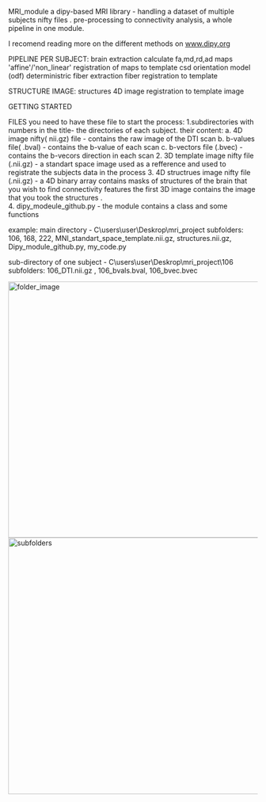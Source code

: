 MRI_module
a dipy-based MRI library - handling a dataset of multiple subjects nifty files . pre-processing to connectivity analysis, a whole pipeline in one module. 

I recomend reading more on the different methods on www.dipy.org

PIPELINE PER SUBJECT:
brain extraction 
calculate fa,md,rd,ad maps 
'affine'/'non_linear' registration of maps to template
csd orientation model (odf)
deterministric fiber extraction
fiber registration to template

STRUCTURE IMAGE:
structures 4D image registration to template image
 
 GETTING STARTED
 
 FILES
 you need to have these file to start the process:
 1.subdirectories with numbers in the title- the directories of each subject. their content:
 a. 4D image nifty( nii.gz) file - contains the raw image of the DTI scan
 b. b-values file( .bval) - contains the b-value of each scan
 c. b-vectors file (.bvec) - contains the b-vecors direction in each scan
 2. 3D template image nifty file (.nii.gz) - a standart space image used as a refference and used to registrate the subjects data in the process
 3. 4D structrues image nifty file (.nii.gz) - a 4D  binary array contains masks of structures of the brain that you wish to find connectivity features
    the first 3D image contains the image that you took the structures .  
 4. dipy_modeule_github.py - the module contains a class and some functions
 
 example:
 main directory - C\users\user\Deskrop\mri_project
 subfolders: 106, 168, 222, MNI_standart_space_template.nii.gz, structures.nii.gz, Dipy_module_github.py, my_code.py
 
 sub-directory of one subject - C\users\user\Deskrop\mri_project\106
 subfolders: 106_DTI.nii.gz , 106_bvals.bval, 106_bvec.bvec
 
 <img width="517" alt="folder_image" src="https://user-images.githubusercontent.com/66767504/124436003-39300c00-dd7e-11eb-9521-2c5cdee1cc1d.PNG">
<img width="518" alt="subfolders" src="https://user-images.githubusercontent.com/66767504/124436067-4a791880-dd7e-11eb-9bf3-d66a5992cb33.PNG">
